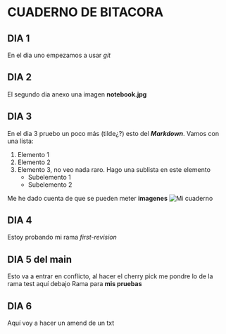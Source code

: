 # CUADERNO DE BITACORA
## DIA 1
En el dia uno empezamos a usar *git*

## DIA 2
El segundo dia anexo una imagen **notebook.jpg**

## DIA 3
En el dia 3 pruebo un poco más (tilde¿?) esto del ***Markdown***. Vamos con una lista:
1. Elemento 1
2. Elemento 2
3. Elemento 3, no veo nada raro. Hago una sublista en este elemento
    * Subelemento 1
    * Subelemento 2

Me he dado cuenta de que se pueden meter **imagenes**
![Mi cuaderno](/C:/Users/rolivas/Curso_GIT/moby-git/notebook.jpg)

## DIA 4
Estoy probando mi rama *first-revision*

## DIA 5 del main
Esto va a entrar en conflicto, al hacer el cherry pick me pondre lo de la rama test aquí debajo
Rama para **mis pruebas**

## DIA 6
Aquí voy  a hacer un amend de un txt
